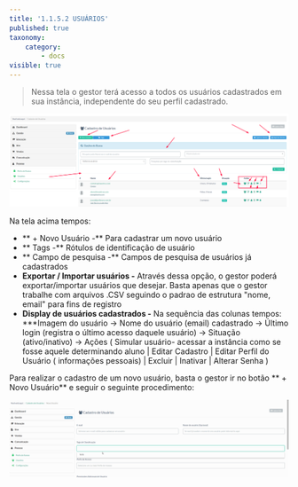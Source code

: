 ```yaml
---
title: '1.1.5.2 USUÁRIOS'
published: true
taxonomy:
    category:
        - docs
visible: true
---
```


> Nessa tela o gestor terá acesso a todos os usuários cadastrados em sua instância, independente do seu perfil cadastrado.

![Imagem usuarios](usuarios.png)

Na tela acima tempos:

* ** + Novo Usuário -** Para cadastrar um novo usuário
* ** Tags -** Rótulos de identificação de usuário
* ** Campo de pesquisa -** Campos de pesquisa de usuários já cadastrados
* **Exportar / Importar usuários -** Através dessa opção, o gestor poderá exportar/importar usuários que desejar. Basta apenas que o gestor trabalhe com arquivos .CSV seguindo o padrao de estrutura "nome, email" para fins de registro
* **Display de usuários cadastrados -** Na sequência das colunas tempos: ***Imagem do usuário -> Nome do usuário (email) cadastrado -> Último login (registra o último acesso daquele usuário) -> Situação (ativo/inativo) -> Ações ( Simular usuário- acessar a instância como se fosse aquele determinando aluno | Editar Cadastro | Editar Perfil do Usuário ( informações pessoais) | Excluir | Inativar | Alterar Senha )

Para realizar o cadastro de um novo usuário, basta o gestor ir no botão ** + Novo Usuário** e seguir o seguinte procedimento:

![Imagem usuario](cadastro-usuariol.gif)

